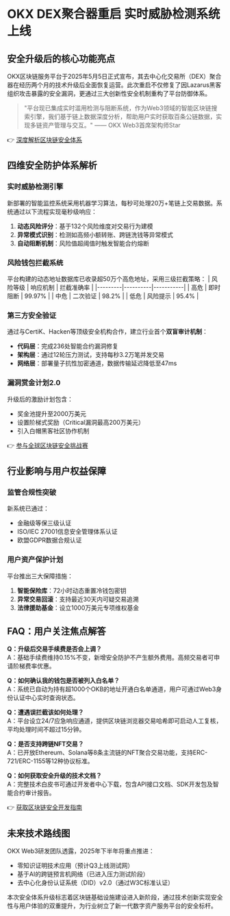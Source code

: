 # OKX DEX聚合器重启 实时威胁检测系统上线

## 安全升级后的核心功能亮点

OKX区块链服务平台于2025年5月5日正式宣布，其去中心化交易所（DEX）聚合器在经历两个月的技术升级后全面恢复运营。此次重启不仅修复了因Lazarus黑客组织攻击暴露的安全漏洞，更通过三大创新性安全机制重构了平台防御体系。

> "平台现已集成实时滥用检测与阻断系统，作为Web3领域的智能区块链搜索引擎，我们基于链上数据深度分析，帮助用户实时获取百条公链数据，实现多链资产管理与交互。" —— OKX Web3首席架构师Star

👉 [深度解析区块链安全体系](https://bit.ly/okx_welcome)

## 四维安全防护体系解析

### 实时威胁检测引擎
新部署的智能监控系统采用机器学习算法，每秒可处理20万+笔链上交易数据。系统通过以下流程实现毫秒级响应：
1. **动态风险评分**：基于132个风险维度对交易行为建模
2. **异常模式识别**：检测如高频小额转账、跨链洗钱等异常模式
3. **自动阻断机制**：风险值超阈值时触发智能合约熔断

### 风险钱包拦截系统
平台构建的动态地址数据库已收录超50万个高危地址，采用三级拦截策略：
| 风险等级 | 响应机制 | 拦截准确率 |
|---------|----------|-----------|
| 高危    | 即时阻断 | 99.97%    |
| 中危    | 二次验证 | 98.2%     |
| 低危    | 风险提示 | 95.4%     |

### 第三方安全验证
通过与CertiK、Hacken等顶级安全机构合作，建立行业首个**双盲审计机制**：
- **代码层**：完成236处智能合约漏洞修复
- **架构层**：通过12轮压力测试，支持每秒3.2万笔并发交易
- **网络层**：部署量子抗性加密通道，数据传输延迟降低至47ms

### 漏洞赏金计划2.0
升级后的激励计划包含：
- 奖金池提升至2000万美元
- 设置阶梯式奖励（Critical漏洞最高200万美元）
- 引入白帽黑客社区协作机制

👉 [参与全球区块链安全挑战赛](https://bit.ly/okx_welcome)

## 行业影响与用户权益保障

### 监管合规性突破
新系统已通过：
- 金融级等保三级认证
- ISO/IEC 27001信息安全管理体系认证
- 欧盟GDPR数据合规认证

### 用户资产保护计划
平台推出三大保障措施：
1. **智能保险库**：72小时动态重置冷钱包密钥
2. **异常交易回滚**：支持最近30天内可疑交易追溯
3. **法律援助基金**：设立1000万美元专项维权基金

## FAQ：用户关注焦点解答

**Q：升级后交易手续费是否会上调？**  
A：基础手续费维持0.15%不变，新增安全防护不产生额外费用。高频交易者可申请阶梯费率优惠。

**Q：如何确认我的钱包是否被列入白名单？**  
A：系统已自动为持有超1000个OKB的地址开通白名单通道，用户可通过Web3身份认证中心实时查询状态。

**Q：遭遇误拦截该如何处理？**  
A：平台设立24/7应急响应通道，提供区块链浏览器交易哈希即可启动人工复核，平均处理时间不超过15分钟。

**Q：是否支持跨链NFT交易？**  
A：已开放Ethereum、Solana等8条主流链的NFT聚合交易功能，支持ERC-721/ERC-1155等12种协议标准。

**Q：如何获取安全升级的技术文档？**  
A：完整技术白皮书可通过开发者中心下载，包含API接口文档、SDK开发包及智能合约审计报告。

👉 [获取区块链安全开发指南](https://bit.ly/okx_welcome)

## 未来技术路线图

OKX Web3研发团队透露，2025年下半年将重点推进：
- 零知识证明技术应用（预计Q3上线测试网）
- 基于AI的跨链预言机网络（已进入压力测试阶段）
- 去中心化身份认证系统（DID）v2.0（通过W3C标准认证）

本次安全体系升级标志着区块链基础设施建设进入新阶段，通过技术创新实现安全性与用户体验的双重提升，为行业树立了新一代数字资产服务平台的安全标杆。